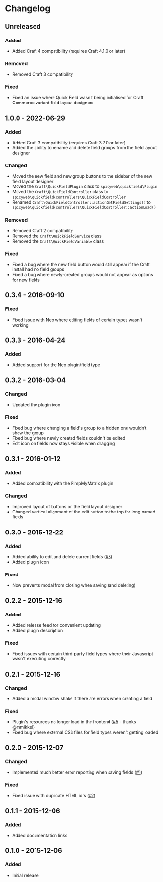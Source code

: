 # Changelog

## Unreleased

### Added
- Added Craft 4 compatibility (requires Craft 4.1.0 or later)

### Removed
- Removed Craft 3 compatibility

### Fixed
- Fixed an issue where Quick Field wasn't being initialised for Craft Commerce variant field layout designers

## 1.0.0 - 2022-06-29

### Added
- Added Craft 3 compatibility (requires Craft 3.7.0 or later)
- Added the ability to rename and delete field groups from the field layout designer

### Changed
- Moved the new field and new group buttons to the sidebar of the new field layout designer
- Moved the `Craft\QuickFieldPlugin` class to `spicyweb\quickfield\Plugin`
- Moved the `Craft\QuickFieldController` class to `spicyweb\quickfield\controllers\QuickFieldController`
- Renamed `Craft\QuickFieldController::actionGetFieldSettings()` to `spicyweb\quickfield\controllers\QuickFieldController::actionLoad()`

### Removed
- Removed Craft 2 compatibility
- Removed the `Craft\QuickFieldService` class
- Removed the `Craft\QuickFieldVariable` class

### Fixed
- Fixed a bug where the new field button would still appear if the Craft install had no field groups
- Fixed a bug where newly-created groups would not appear as options for new fields

## 0.3.4 - 2016-09-10

### Fixed
- Fixed issue with Neo where editing fields of certain types wasn't working

## 0.3.3 - 2016-04-24

### Added
- Added support for the Neo plugin/field type

## 0.3.2 - 2016-03-04

### Changed
- Updated the plugin icon

### Fixed
- Fixed bug where changing a field's group to a hidden one wouldn't show the group
- Fixed bug where newly created fields couldn't be edited
- Edit icon on fields now stays visible when dragging

## 0.3.1 - 2016-01-12

### Added
- Added compatibility with the PimpMyMatrix plugin

### Changed
- Improved layout of buttons on the field layout designer
- Changed vertical alignment of the edit button to the top for long named fields

## 0.3.0 - 2015-12-22

### Added
- Added ability to edit and delete current fields ([\#3](https://github.com/benjamminf/craft-quick-field/issues/3))
- Added plugin icon

### Fixed
- Now prevents modal from closing when saving (and deleting)

## 0.2.2 - 2015-12-16

### Added
- Added release feed for convenient updating
- Added plugin description

### Fixed
- Fixed issues with certain third-party field types where their Javascript wasn't executing correctly

## 0.2.1 - 2015-12-16

### Changed
- Added a modal window shake if there are errors when creating a field

### Fixed
- Plugin's resources no longer load in the frontend ([\#5](https://github.com/benjamminf/craft-quick-field/pull/5) - thanks @mmikkel)
- Fixed bug where external CSS files for field types weren't getting loaded

## 0.2.0 - 2015-12-07

### Changed
- Implemented much better error reporting when saving fields ([\#1](https://github.com/benjamminf/craft-quick-field/issues/1))

### Fixed
- Fixed issue with duplicate HTML id's ([\#2](https://github.com/benjamminf/craft-quick-field/issues/2))

## 0.1.1 - 2015-12-06

### Added
- Added documentation links

## 0.1.0 - 2015-12-06

### Added
- Initial release
